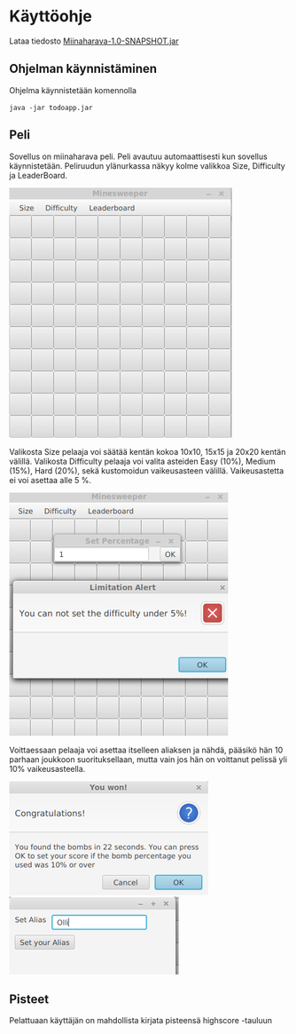# Käyttöohje

Lataa tiedosto [Miinaharava-1.0-SNAPSHOT.jar](https://github.com/ssuihko/ot-harjoitustyo/releases/tag/viikko6)


## Ohjelman käynnistäminen

Ohjelma käynnistetään komennolla 

```
java -jar todoapp.jar
```

## Peli

Sovellus on miinaharava peli. Peli avautuu automaattisesti kun sovellus käynnistetään. Peliruudun ylänurkassa näkyy kolme valikkoa Size, Difficulty ja LeaderBoard. 

<img src="https://github.com/ssuihko/ot-harjoitustyo/blob/master/dokumentaatio/kuvat/Miinaharavataulu.png">

Valikosta Size pelaaja voi säätää kentän kokoa 10x10, 15x15 ja 20x20 kentän välillä.
Valikosta Difficulty pelaaja voi valita asteiden Easy (10%), Medium (15%), Hard (20%), sekä kustomoidun vaikeusasteen välillä. Vaikeusastetta ei voi asettaa alle 5 %. 

<img src="https://github.com/ssuihko/ot-harjoitustyo/blob/master/dokumentaatio/kuvat/Limit.png">

Voittaessaan pelaaja voi asettaa itselleen aliaksen ja nähdä, pääsikö hän 10 parhaan joukkoon suorituksellaan, mutta vain jos hän on voittanut pelissä yli 10% vaikeusasteella.

<img src="https://github.com/ssuihko/ot-harjoitustyo/blob/master/dokumentaatio/kuvat/youwon.png">

<img src="https://github.com/ssuihko/ot-harjoitustyo/blob/master/dokumentaatio/kuvat/setalias.png">



## Pisteet

Pelattuaan käyttäjän on mahdollista kirjata pisteensä highscore -tauluun

